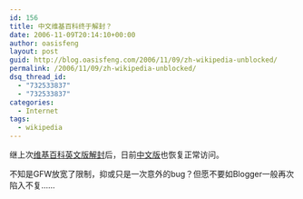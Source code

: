 ```yaml
---
id: 156
title: 中文维基百科终于解封？
date: 2006-11-09T20:14:10+00:00
author: oasisfeng
layout: post
guid: http://blog.oasisfeng.com/2006/11/09/zh-wikipedia-unblocked/
permalink: /2006/11/09/zh-wikipedia-unblocked/
dsq_thread_id:
  - "732533837"
  - "732533837"
categories:
  - Internet
tags:
  - wikipedia
---
```

继上次[维基百科英文版解封](http://blog.oasisfeng.com/2006/10/10/en-wikipedia-unblocked/)后，日前[中文版](http://zh.wikipedia.org/)也恢复正常访问。

不知是GFW放宽了限制，抑或只是一次意外的bug？但愿不要如Blogger一般再次陷入不复……